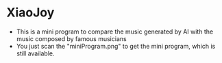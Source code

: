# XiaoJoy

- This is a mini program to compare the music generated by AI with the music composed by famous musicians
- You just scan the "miniProgram.png" to get the mini program, which is still available. 